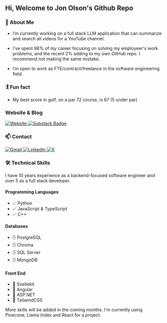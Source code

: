 ## Hi, Welcome to Jon Olson's Github Repo

### 🤔 About Me
- I’m currently working on a full stack LLM application that can summarize and search all videos for a YouTube channel.

- I've spent 98% of my career focusing on solving my employeer's work problems, and the recent 2% adding to my own GitHub repo. I recommend not making the same mistake.
  
- I’m open to work as FTE/contract/freelance in the software engineering field.

### 🏌️ Fun fact
- My best score in golf, on a par 72 course, is 67 (5 under par) 

### Website & Blog
<a href="https://jon-olson.com">
  <img src="https://img.shields.io/badge/Website-00C300?logoColor=fff&style=for-the-badge" alt="Website">
</a>
<a href="https://jonolson.substack.com/?utm_source=github&utm_medium=web&r=84lpf">
  <img src="https://img.shields.io/badge/Substack-FF6719?logo=substack&logoColor=fff&style=for-the-badge" alt="Substack Badge">
</a>

### 📫 Contact
<a href="mailto:jonnycoder@gmail.com">
  <img alt="Gmail" src="https://img.shields.io/badge/Gmail-D14836?style=for-the-badge&logo=gmail&logoColor=white" />
</a>
<a href="https://www.linkedin.com/in/jwolson1/">
  <img alt="LinkedIn" src="https://img.shields.io/badge/linkedin-%230077B5.svg?&style=for-the-badge&logo=linkedin&logoColor=white" />
</a>
<a href="https://twitter.com/jonolson_">
  <img src="https://img.shields.io/badge/X-000?logo=x&logoColor=fff&style=for-the-badge" alt="X">
</a>

### 🛠️ Technical Skills
I have 10 years experience as a backend-focused software engineer and over 5 as a full stack developer.

#### Programming Languages
* ✅ Python
* ✅ JavaScript & TypeScript
* ✅ C++

#### Databases
* 🗄️ PostgreSQL
* 🗄️ Chroma
* 🗄️ SQL Server
* 🗄️ MongoDB

#### Front End
* 🎨 Sveltekit
* 🎨 Angular
* 🎨 ASP.NET
* 🎨 TailwindCSS

More skills will be added in the coming months. I'm currently using Pinecone, Llama Index and React for a project.

